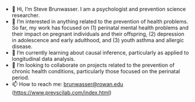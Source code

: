 - 👋 Hi, I’m Steve Brunwasser. I am a psychologist and prevention science researcher.
- 👀 I’m interested in anything related to the prevention of health problems. So far, my work has focused on (1) perinatal mental health problems and their impact on pregnant individuals and their offspring, (2) depression in adolescence and early adulthood, and (3) youth asthma and allergic disease.
- 🌱 I’m currently learning about causal inference, particularly as applied to longitudinal data analysis.
- 💞️ I’m looking to collaborate on projects related to the prevention of chronic health conditions, particularly those focused on the perinatal period. 
- 📫 How to reach me: brunwasser@rowan.edu (https://www.prevscilab.com/index.html)

<!---
brunwasser/brunwasser is a ✨ special ✨ repository because its `README.md` (this file) appears on your GitHub profile.
You can click the Preview link to take a look at your changes.
--->
